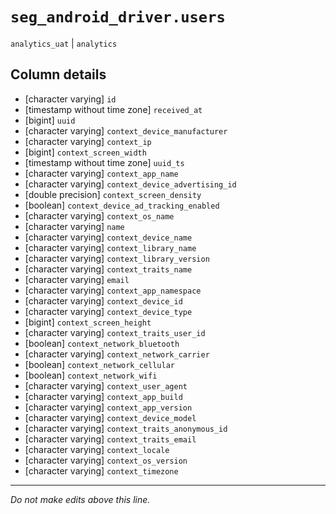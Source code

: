# `seg_android_driver.users`
`analytics_uat` | `analytics`

## Column details
* [character varying] `id`
* [timestamp without time zone] `received_at`
* [bigint]    `uuid`
* [character varying] `context_device_manufacturer`
* [character varying] `context_ip`
* [bigint]    `context_screen_width`
* [timestamp without time zone] `uuid_ts`
* [character varying] `context_app_name`
* [character varying] `context_device_advertising_id`
* [double precision] `context_screen_density`
* [boolean]   `context_device_ad_tracking_enabled`
* [character varying] `context_os_name`
* [character varying] `name`
* [character varying] `context_device_name`
* [character varying] `context_library_name`
* [character varying] `context_library_version`
* [character varying] `context_traits_name`
* [character varying] `email`
* [character varying] `context_app_namespace`
* [character varying] `context_device_id`
* [character varying] `context_device_type`
* [bigint]    `context_screen_height`
* [character varying] `context_traits_user_id`
* [boolean]   `context_network_bluetooth`
* [character varying] `context_network_carrier`
* [boolean]   `context_network_cellular`
* [boolean]   `context_network_wifi`
* [character varying] `context_user_agent`
* [character varying] `context_app_build`
* [character varying] `context_app_version`
* [character varying] `context_device_model`
* [character varying] `context_traits_anonymous_id`
* [character varying] `context_traits_email`
* [character varying] `context_locale`
* [character varying] `context_os_version`
* [character varying] `context_timezone`

-------------------------------------------------------------------------------
*Do not make edits above this line.*
